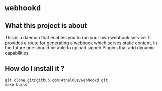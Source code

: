 # ```webhookd```

## What this project is about

This is a daemon that enables you to run your own webhook service.
It provides a route for generating a webhook which serves static content.
In the future one should be able to upload signed Plugins that add dynamic capabilities.

## How do I install it ?

```
git clone git@github.com:4thel00z/webhookd.git
make build
```

